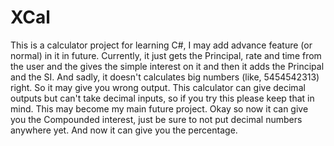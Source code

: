 # XCal
This is a calculator project for learning C#, I may add advance feature (or normal) in it in future.
Currently, it just gets the Principal, rate and time from the user and the gives the simple interest on it and then it adds the Principal and the SI.
And sadly, it doesn't calculates big numbers (like, 5454542313) right.
So it may give you wrong output.
This calculator can give decimal outputs but can't take decimal inputs, so if you try this please keep that in mind.
This may become my main future project.
Okay so now it can give you the Compounded interest, just be sure to not put decimal numbers anywhere yet.
And now it can give you the percentage.
